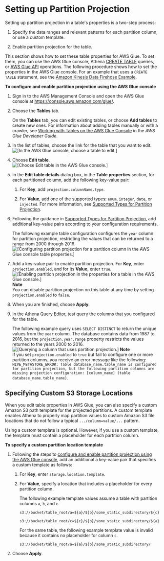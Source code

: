 # Setting up Partition Projection<a name="partition-projection-setting-up"></a>

Setting up partition projection in a table's properties is a two\-step process:

1. Specify the data ranges and relevant patterns for each partition column, or use a custom template\.

1. Enable partition projection for the table\.

This section shows how to set these table properties for AWS Glue\. To set them, you can use the AWS Glue console, Athena [CREATE TABLE](create-table.md) queries, or [AWS Glue API](https://docs.aws.amazon.com/glue/latest/dg/aws-glue-api.html) operations\. The following procedure shows how to set the properties in the AWS Glue console\. For an example that uses a `CREATE TABLE` statement, see the [Amazon Kinesis Data Firehose Example](partition-projection-kinesis-firehose-example.md)\.

**To configure and enable partition projection using the AWS Glue console**

1. Sign in to the AWS Management Console and open the AWS Glue console at [https://console\.aws\.amazon\.com/glue/](https://console.aws.amazon.com/glue/)\.

1. Choose the **Tables** tab\.

   On the **Tables** tab, you can edit existing tables, or choose **Add tables** to create new ones\. For information about adding tables manually or with a crawler, see [Working with Tables on the AWS Glue Console](https://docs.aws.amazon.com/glue/latest/dg/console-tables.html) in the *AWS Glue Developer Guide*\.

1. In the list of tables, choose the link for the table that you want to edit\.  
![\[In the AWS Glue console, choose a table to edit.\]](http://docs.aws.amazon.com/athena/latest/ug/images/partition-projection-1.png)

1. Choose **Edit table**\.  
![\[Choose Edit table in the AWS Glue console.\]](http://docs.aws.amazon.com/athena/latest/ug/images/partition-projection-2.png)

1. In the **Edit table details** dialog box, in the **Table properties** section, for each partitioned column, add the following key\-value pair:

   1. For **Key**, add `projection.columnName.type`\.

   1. For **Value**, add one of the supported types: `enum`, `integer`, `date`, or `injected`\. For more information, see [Supported Types for Partition Projection](partition-projection-supported-types.md)\.

1. Following the guidance in [Supported Types for Partition Projection](partition-projection-supported-types.md), add additional key\-value pairs according to your configuration requirements\.

   The following example table configuration configures the `year` column for partition projection, restricting the values that can be returned to a range from 2000 through 2016\.  
![\[Configuring partition projection for a partition column in the AWS Glue console table properties.\]](http://docs.aws.amazon.com/athena/latest/ug/images/partition-projection-3.png)

1. Add a key\-value pair to enable partition projection\. For **Key**, enter `projection.enabled`, and for its **Value**, enter `true`\.  
![\[Enabling partition projection in the properties for a table in the AWS Glue console.\]](http://docs.aws.amazon.com/athena/latest/ug/images/partition-projection-4.png)
**Note**  
You can disable partition projection on this table at any time by setting `projection.enabled` to `false`\.

1. When you are finished, choose **Apply**\.

1. In the Athena Query Editor, test query the columns that you configured for the table\.

   The following example query uses `SELECT DISTINCT` to return the unique values from the `year` column\. The database contains data from 1987 to 2016, but the `projection.year.range` property restricts the values returned to the years 2000 to 2016\.  
![\[Querying a column that uses partition projection.\]](http://docs.aws.amazon.com/athena/latest/ug/images/partition-projection-5.png)
**Note**  
If you set `projection.enabled` to `true` but fail to configure one or more partition columns, you receive an error message like the following:  
`HIVE_METASTORE_ERROR: Table database_name.table_name is configured for partition projection, but the following partition columns are missing projection configuration: [column_name] (table database_name.table_name)`\.

## Specifying Custom S3 Storage Locations<a name="partition-projection-specifying-custom-s3-storage-locations"></a>

When you edit table properties in AWS Glue, you can also specify a custom Amazon S3 path template for the projected partitions\. A custom template enables Athena to properly map partition values to custom Amazon S3 file locations that do not follow a typical `.../column=value/...` pattern\. 

Using a custom template is optional\. However, if you use a custom template, the template must contain a placeholder for each partition column\.

**To specify a custom partition location template**

1. Following the steps to [configure and enable partition projection using the AWS Glue console](#partition-projection-setting-up-procedure), add an additional a key\-value pair that specifies a custom template as follows:

   1. For **Key**, enter `storage.location.template`\.

   1. For **Value**, specify a location that includes a placeholder for every partition column\.

      The following example template values assume a table with partition columns `a`, `b`, and `c`\.

      ```
      s3://bucket/table_root/a=${a}/${b}/some_static_subdirectory/${c}/      
      ```

      ```
      s3://bucket/table_root/c=${c}/${b}/some_static_subdirectory/${a}/${b}/${c}/${c}/      
      ```

      For the same table, the following example template value is invalid because it contains no placeholder for column `c`\.

      ```
      s3://bucket/table_root/a=${a}/${b}/some_static_subdirectory/         
      ```

1. Choose **Apply**\.